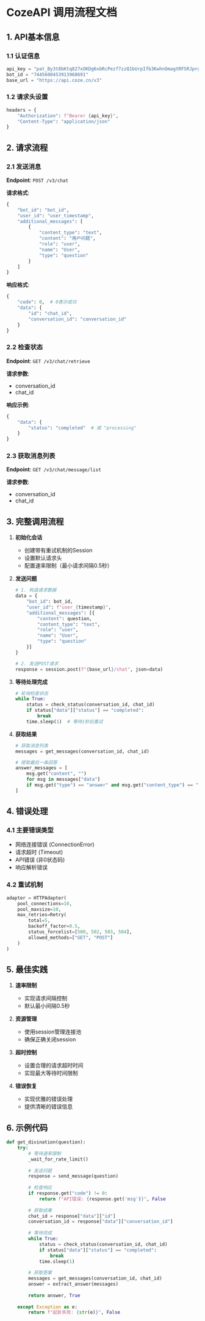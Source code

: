 # CozeAPI 调用流程文档

## 1. API基本信息

### 1.1 认证信息
```python
api_key = "pat_By3t8bKtq827xOKDg6xbRcPezf7zzQ1bUrpIfb3KwhnOmagtRFSRJprgGlMFJdU3"
bot_id = "7445600453913968691"
base_url = "https://api.coze.cn/v3"
```

### 1.2 请求头设置
```python
headers = {
    "Authorization": f"Bearer {api_key}",
    "Content-Type": "application/json"
}
```

## 2. 请求流程

### 2.1 发送消息
**Endpoint**: `POST /v3/chat`

**请求格式**:
```python
{
    "bot_id": "bot_id",
    "user_id": "user_timestamp",
    "additional_messages": [
        {
            "content_type": "text",
            "content": "用户问题",
            "role": "user",
            "name": "User",
            "type": "question"
        }
    ]
}
```

**响应格式**:
```python
{
    "code": 0,  # 0表示成功
    "data": {
        "id": "chat_id",
        "conversation_id": "conversation_id"
    }
}
```

### 2.2 检查状态
**Endpoint**: `GET /v3/chat/retrieve`

**请求参数**:
- conversation_id
- chat_id

**响应示例**:
```python
{
    "data": {
        "status": "completed"  # 或 "processing"
    }
}
```

### 2.3 获取消息列表
**Endpoint**: `GET /v3/chat/message/list`

**请求参数**:
- conversation_id
- chat_id

## 3. 完整调用流程

1. **初始化会话**
   - 创建带有重试机制的Session
   - 设置默认请求头
   - 配置速率限制（最小请求间隔0.5秒）

2. **发送问题**
   ```python
   # 1. 构造请求数据
   data = {
       "bot_id": bot_id,
       "user_id": f"user_{timestamp}",
       "additional_messages": [{
           "content": question,
           "content_type": "text",
           "role": "user",
           "name": "User",
           "type": "question"
       }]
   }
   
   # 2. 发送POST请求
   response = session.post(f"{base_url}/chat", json=data)
   ```

3. **等待处理完成**
   ```python
   # 轮询检查状态
   while True:
       status = check_status(conversation_id, chat_id)
       if status["data"]["status"] == "completed":
           break
       time.sleep(1)  # 等待1秒后重试
   ```

4. **获取结果**
   ```python
   # 获取消息列表
   messages = get_messages(conversation_id, chat_id)
   
   # 提取最后一条回答
   answer_messages = [
       msg.get("content", "")
       for msg in messages["data"]
       if msg.get("type") == "answer" and msg.get("content_type") == "text"
   ]
   ```

## 4. 错误处理

### 4.1 主要错误类型
- 网络连接错误 (ConnectionError)
- 请求超时 (Timeout)
- API错误 (非0状态码)
- 响应解析错误

### 4.2 重试机制
```python
adapter = HTTPAdapter(
    pool_connections=10,
    pool_maxsize=10,
    max_retries=Retry(
        total=5,
        backoff_factor=0.5,
        status_forcelist=[500, 502, 503, 504],
        allowed_methods=["GET", "POST"]
    )
)
```

## 5. 最佳实践

1. **速率限制**
   - 实现请求间隔控制
   - 默认最小间隔0.5秒

2. **资源管理**
   - 使用session管理连接池
   - 确保正确关闭session

3. **超时控制**
   - 设置合理的请求超时时间
   - 实现最大等待时间限制

4. **错误恢复**
   - 实现优雅的错误处理
   - 提供清晰的错误信息

## 6. 示例代码

```python
def get_divination(question):
    try:
        # 等待速率限制
        _wait_for_rate_limit()
        
        # 发送问题
        response = send_message(question)
        
        # 检查响应
        if response.get("code") != 0:
            return f"API错误: {response.get('msg')}", False
            
        # 获取结果
        chat_id = response["data"]["id"]
        conversation_id = response["data"]["conversation_id"]
        
        # 等待完成
        while True:
            status = check_status(conversation_id, chat_id)
            if status["data"]["status"] == "completed":
                break
            time.sleep(1)
        
        # 获取答案
        messages = get_messages(conversation_id, chat_id)
        answer = extract_answer(messages)
        
        return answer, True
        
    except Exception as e:
        return f"起卦失败: {str(e)}", False 